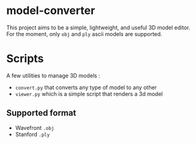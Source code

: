 # model-converter

This project aims to be a simple, lightweight, and useful 3D model editor.
For the moment, only `obj` and `ply` ascii models are supported.

# Scripts

A few utilities to manage 3D models :
  - `convert.py` that converts any type of model to any other
  - `viewer.py` which is a simple script that renders a 3d model

## Supported format
  - Wavefront `.obj`
  - Stanford `.ply`

